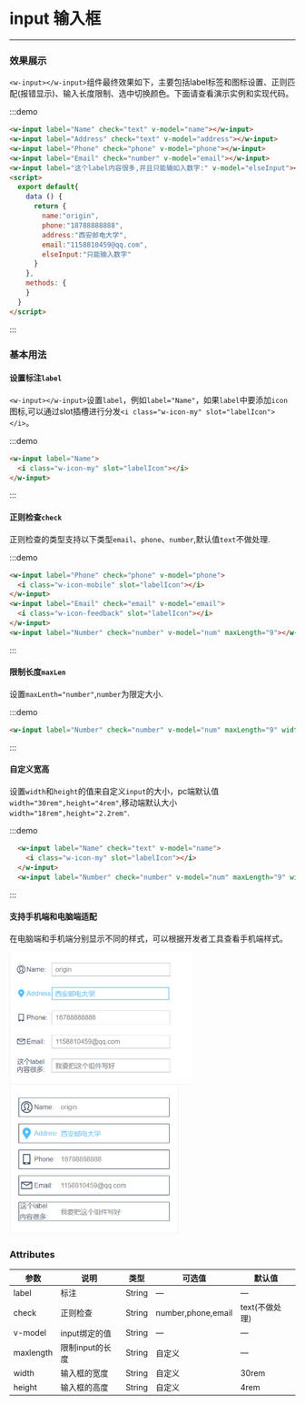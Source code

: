 <script>
  export default{
    data () {
      return {
        name:"origin",
        phone:"18788888888",
        address:"西安邮电大学",
        email:"1158810459@qq.com",
        num:"只能输入9位数字",
        elseInput:"我要把这个组件写好"
      }
    },
    methods: {
    }
  }
</script>

# input 输入框
----
### 效果展示
```<w-input></w-input>```组件最终效果如下，主要包括label标签和图标设置、正则匹配(报错显示)、输入长度限制、选中切换颜色。下面请查看演示实例和实现代码。
<div class="demo-block">
  <w-input label="Name" check="text" v-model="name">
    <i class="w-icon-my" slot="labelIcon"></i>
  </w-input>
  <w-input label="Address" check="text" v-model="address">
    <i class="w-icon-lbsfill" slot="labelIcon"></i>
  </w-input>
  <w-input label="Phone" check="phone" v-model="phone">
    <i class="w-icon-mobile" slot="labelIcon"></i>
  </w-input>
  <w-input label="Email" check="email" v-model="email">
    <i class="w-icon-feedback" slot="labelIcon"></i>
  </w-input>
  <w-input label="这个label内容很多" v-model="elseInput"></w-input>
</div>

:::demo
```html
<w-input label="Name" check="text" v-model="name"></w-input>
<w-input label="Address" check="text" v-model="address"></w-input>
<w-input label="Phone" check="phone" v-model="phone"></w-input>
<w-input label="Email" check="number" v-model="email"></w-input>
<w-input label="这个label内容很多,并且只能输如入数字:" v-model="elseInput"></w-input>
<script>
  export default{
    data () {
      return {
        name:"origin",
        phone:"18788888888",
        address:"西安邮电大学",
        email:"1158810459@qq.com",
        elseInput:"只能输入数字"
      }
    },
    methods: {
    }
  }
</script>
```
:::

### 基本用法
#### 设置标注```label```
```<w-input></w-input>```设置```label```，例如```label="Name"```，如果```label```中要添加```icon```图标,可以通过slot插槽进行分发```<i class="w-icon-my" slot="labelIcon"></i>```。
<div class="demo-block">
  <w-input label="Name">
    <i class="w-icon-my" slot="labelIcon"></i>
  </w-input>
</div>

:::demo
```html
<w-input label="Name">
  <i class="w-icon-my" slot="labelIcon"></i>
</w-input>
```
:::

#### 正则检查```check```
正则检查的类型支持以下类型```email```、```phone```、```number```,默认值```text```不做处理.
<div class="demo-block">
    <w-input label="Phone" check="phone" v-model="phone">
      <i class="w-icon-mobile" slot="labelIcon"></i>
    </w-input>
    <w-input label="Email" check="email" v-model="email">
      <i class="w-icon-feedback" slot="labelIcon"></i>
    </w-input>
    <w-input label="Number" check="number" v-model="num" maxLength="9"></w-input>
</div>

:::demo
```html
<w-input label="Phone" check="phone" v-model="phone">
  <i class="w-icon-mobile" slot="labelIcon"></i>
</w-input>
<w-input label="Email" check="email" v-model="email">
  <i class="w-icon-feedback" slot="labelIcon"></i>
</w-input>
<w-input label="Number" check="number" v-model="num" maxLength="9"></w-input>
```
:::

#### 限制长度```maxLen```
设置```maxLenth="number"```,```number```为限定大小.
<div class="demo-block">
  <w-input label="Number" check="number" v-model="num" maxLength="9" width="20rem" height="3rem"></w-input>
</div>

:::demo
```html
<w-input label="Number" check="number" v-model="num" maxLength="9" width="20rem" height="3rem"></w-input>
```
:::

#### 自定义宽高
设置```width```和```height```的值来自定义```input```的大小，pc端默认值```width="30rem",height="4rem"```,移动端默认大小```
width="18rem",height="2.2rem"```.

<div class="demo-block">
  <w-input label="Name" check="text" v-model="name">
    <i class="w-icon-my" slot="labelIcon"></i>
  </w-input>
  <w-input label="Number" check="number" v-model="num" maxLength="9" width="25rem" height="3.5rem"></w-input>
</div>

:::demo
```html
  <w-input label="Name" check="text" v-model="name">
    <i class="w-icon-my" slot="labelIcon"></i>
  </w-input>
  <w-input label="Number" check="number" v-model="num" maxLength="9" width="25rem" height="3.5rem"></w-input>
```
:::

#### 支持手机端和电脑端适配
在电脑端和手机端分别显示不同的样式，可以根据开发者工具查看手机端样式。
<div class="demo-block">
  <div>
    <img src="../../static/img/pcInput.png" width="320px">
    <img src="../../static/img/phoneInput.png" width="300px">
  </div>
</div>

### Attributes

| 参数      | 说明   | 类型      | 可选值       | 默认值   |
|---------- |-------- |----------|------------- |--------  |
| label     |   标注  | String   |—            |—      |
| check     | 正则检查| String   |number,phone,email|text(不做处理)|
| v-model   | input绑定的值| String | —        | —      |
|maxlength  |限制input的长度|String |自定义|—|
|width      |输入框的宽度|String|自定义 |30rem|
|height     |输入框的高度|String|自定义 |4rem|
